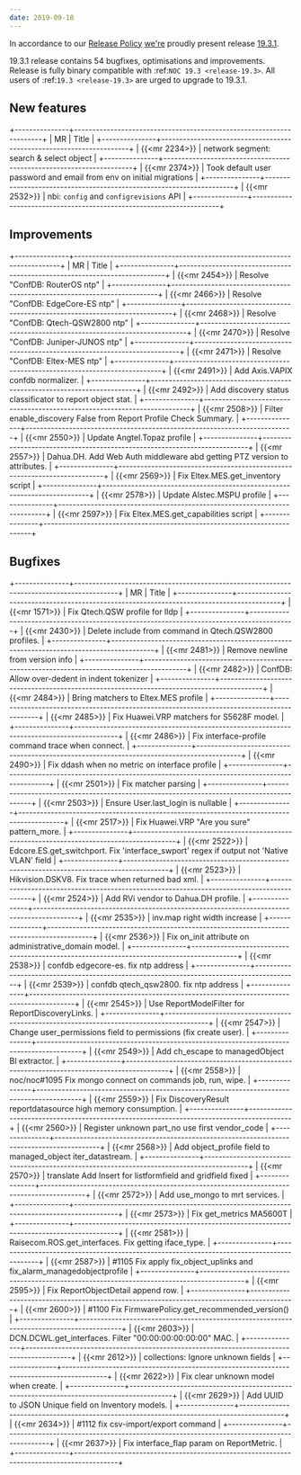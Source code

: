 ```yaml
---
date: 2019-09-18
---
```

In accordance to our [Release Policy](/blog/2018/09/12/new-release-policy/)
[we're](/devteam/) proudly present release [19.3.1](https://code.getnoc.com/noc/noc/tags/19.3).

19.3.1 release contains 54 bugfixes, optimisations and improvements.
Release is fully binary compatible with :ref:`NOC 19.3 <release-19.3>`.
All users of :ref:`19.3 <release-19.3>` are urged to upgrade to 19.3.1.

New features
------------
+---------------+---------------------------------------------------------------------+
| MR            | Title                                                               |
+---------------+---------------------------------------------------------------------+
| {{<mr 2234>}} | network segment: search & select object                             |
+---------------+---------------------------------------------------------------------+
| {{<mr 2374>}} | Took default user password and email from env on initial migrations |
+---------------+---------------------------------------------------------------------+
| {{<mr 2532>}} | nbi: `config` and `configrevisions` API                             |
+---------------+---------------------------------------------------------------------+

Improvements
------------
+---------------+--------------------------------------------------------------------------+
| MR            | Title                                                                    |
+---------------+--------------------------------------------------------------------------+
| {{<mr 2454>}} | Resolve "ConfDB: RouterOS ntp"                                           |
+---------------+--------------------------------------------------------------------------+
| {{<mr 2466>}} | Resolve "ConfDB: EdgeCore-ES ntp"                                        |
+---------------+--------------------------------------------------------------------------+
| {{<mr 2468>}} | Resolve "ConfDB: Qtech-QSW2800 ntp"                                      |
+---------------+--------------------------------------------------------------------------+
| {{<mr 2470>}} | Resolve "ConfDB: Juniper-JUNOS ntp"                                      |
+---------------+--------------------------------------------------------------------------+
| {{<mr 2471>}} | Resolve "ConfDB: Eltex-MES ntp"                                          |
+---------------+--------------------------------------------------------------------------+
| {{<mr 2491>}} | Add Axis.VAPIX confdb normalizer.                                        |
+---------------+--------------------------------------------------------------------------+
| {{<mr 2492>}} | Add discovery status classificator to report object stat.                |
+---------------+--------------------------------------------------------------------------+
| {{<mr 2508>}} | Filter enable_discovery False from Report Profile Check Summary.         |
+---------------+--------------------------------------------------------------------------+
| {{<mr 2550>}} | Update Angtel.Topaz profile                                              |
+---------------+--------------------------------------------------------------------------+
| {{<mr 2557>}} | Dahua.DH. Add Web Auth middleware abd getting PTZ version to attributes. |
+---------------+--------------------------------------------------------------------------+
| {{<mr 2569>}} | Fix Eltex.MES.get_inventory script                                       |
+---------------+--------------------------------------------------------------------------+
| {{<mr 2578>}} | Update Alstec.MSPU profile                                               |
+---------------+--------------------------------------------------------------------------+
| {{<mr 2597>}} | Fix Eltex.MES.get_capabilities script                                    |
+---------------+--------------------------------------------------------------------------+

Bugfixes
--------
+---------------+------------------------------------------------------------------------------------------+
| MR            | Title                                                                                    |
+---------------+------------------------------------------------------------------------------------------+
| {{<mr 1571>}} | Fix Qtech.QSW profile for lldp                                                           |
+---------------+------------------------------------------------------------------------------------------+
| {{<mr 2430>}} | Delete include from command in Qtech.QSW2800 profiles.                                   |
+---------------+------------------------------------------------------------------------------------------+
| {{<mr 2481>}} | Remove newline from version info                                                         |
+---------------+------------------------------------------------------------------------------------------+
| {{<mr 2482>}} | ConfDB: Allow over-dedent in indent tokenizer                                            |
+---------------+------------------------------------------------------------------------------------------+
| {{<mr 2484>}} | Bring matchers to Eltex.MES profile                                                      |
+---------------+------------------------------------------------------------------------------------------+
| {{<mr 2485>}} | Fix Huawei.VRP matchers for S5628F model.                                                |
+---------------+------------------------------------------------------------------------------------------+
| {{<mr 2486>}} | Fix interface-profile command trace when connect.                                        |
+---------------+------------------------------------------------------------------------------------------+
| {{<mr 2490>}} | Fix ddash when no metric on interface profile                                            |
+---------------+------------------------------------------------------------------------------------------+
| {{<mr 2501>}} | Fix matcher parsing                                                                      |
+---------------+------------------------------------------------------------------------------------------+
| {{<mr 2503>}} | Ensure User.last_login is nullable                                                       |
+---------------+------------------------------------------------------------------------------------------+
| {{<mr 2517>}} | Fix Huawei.VRP "Are you sure" pattern_more.                                              |
+---------------+------------------------------------------------------------------------------------------+
| {{<mr 2522>}} | Edcore.ES.get_switchport. Fix 'interface_swport' regex if output not 'Native VLAN' field |
+---------------+------------------------------------------------------------------------------------------+
| {{<mr 2523>}} | Hikvision.DSKV8. Fix trace when returned bad xml.                                        |
+---------------+------------------------------------------------------------------------------------------+
| {{<mr 2524>}} | Add RVi vendor to Dahua.DH profile.                                                      |
+---------------+------------------------------------------------------------------------------------------+
| {{<mr 2535>}} | inv.map right width increase                                                             |
+---------------+------------------------------------------------------------------------------------------+
| {{<mr 2536>}} | Fix on_init attribute on administrative_domain model.                                    |
+---------------+------------------------------------------------------------------------------------------+
| {{<mr 2538>}} | confdb edgecore-es. fix ntp address                                                      |
+---------------+------------------------------------------------------------------------------------------+
| {{<mr 2539>}} | confdb qtech_qsw2800. fix ntp address                                                    |
+---------------+------------------------------------------------------------------------------------------+
| {{<mr 2545>}} | Use ReportModelFilter for ReportDiscoveryLinks.                                          |
+---------------+------------------------------------------------------------------------------------------+
| {{<mr 2547>}} | Change user_permissions field to permissions (fix create user).                          |
+---------------+------------------------------------------------------------------------------------------+
| {{<mr 2549>}} | Add ch_escape to managedObject BI extractor.                                             |
+---------------+------------------------------------------------------------------------------------------+
| {{<mr 2558>}} | noc/noc#1095 Fix mongo connect on commands job, run, wipe.                               |
+---------------+------------------------------------------------------------------------------------------+
| {{<mr 2559>}} | Fix DiscoveryResult reportdatasource high memory consumption.                            |
+---------------+------------------------------------------------------------------------------------------+
| {{<mr 2560>}} | Register unknown part_no use first vendor_code                                           |
+---------------+------------------------------------------------------------------------------------------+
| {{<mr 2568>}} | Add object_profile field to managed_object iter_datastream.                              |
+---------------+------------------------------------------------------------------------------------------+
| {{<mr 2570>}} | translate Add Insert for listformfield and gridfield fixed                               |
+---------------+------------------------------------------------------------------------------------------+
| {{<mr 2572>}} | Add use_mongo to mrt services.                                                           |
+---------------+------------------------------------------------------------------------------------------+
| {{<mr 2573>}} | Fix get_metrics MA5600T                                                                  |
+---------------+------------------------------------------------------------------------------------------+
| {{<mr 2581>}} | Raisecom.ROS.get_interfaces. Fix getting iface_type.                                     |
+---------------+------------------------------------------------------------------------------------------+
| {{<mr 2587>}} | #1105 Fix apply fix_object_uplinks and fix_alarm_managedobjectprofile                    |
+---------------+------------------------------------------------------------------------------------------+
| {{<mr 2595>}} | Fix ReportObjectDetail append row.                                                       |
+---------------+------------------------------------------------------------------------------------------+
| {{<mr 2600>}} | #1100 Fix FirmwarePolicy.get_recommended_version()                                       |
+---------------+------------------------------------------------------------------------------------------+
| {{<mr 2603>}} | DCN.DCWL.get_interfaces. Filter "00:00:00:00:00:00" MAC.                                 |
+---------------+------------------------------------------------------------------------------------------+
| {{<mr 2612>}} | collections: Ignore unknown fields                                                       |
+---------------+------------------------------------------------------------------------------------------+
| {{<mr 2622>}} | Fix clear unknown model when create.                                                     |
+---------------+------------------------------------------------------------------------------------------+
| {{<mr 2629>}} | Add UUID to JSON Unique field on Inventory models.                                       |
+---------------+------------------------------------------------------------------------------------------+
| {{<mr 2634>}} | #1112 fix csv-import/export command                                                      |
+---------------+------------------------------------------------------------------------------------------+
| {{<mr 2637>}} | Fix interface_flap param on ReportMetric.                                                |
+---------------+------------------------------------------------------------------------------------------+
